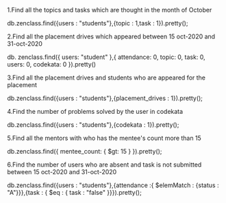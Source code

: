 1.Find all the topics and tasks which are thought in the month of October

db.zenclass.find({users : "students"},{topic : 1,task : 1}).pretty();

2.Find all the placement drives which appeared between 15 oct-2020 and 31-oct-2020

db. zenclass.find({ users: "student" },{ attendance: 0, topic: 0, task: 0, users: 0, codekata: 0 }).pretty()

3.Find all the placement drives and students who are appeared for the placement

db.zenclass.find({users : "students"},{placement_drives : 1}).pretty();

4.Find the number of problems solved by the user in codekata

db.zenclass.find({users : "students"},{codekata : 1}).pretty();

5.Find all the mentors with who has the mentee's count more than 15

db.zenclass.find({ mentee_count: { $gt: 15 } }).pretty();

6.Find the number of users who are absent and task is not submitted between 15 oct-2020 and 31-oct-2020

db.zenclass.find({users : "students"},{attendance :{ $elemMatch : {status : "A"}}},{task : { $eq : { task : "false" }}}).pretty();
